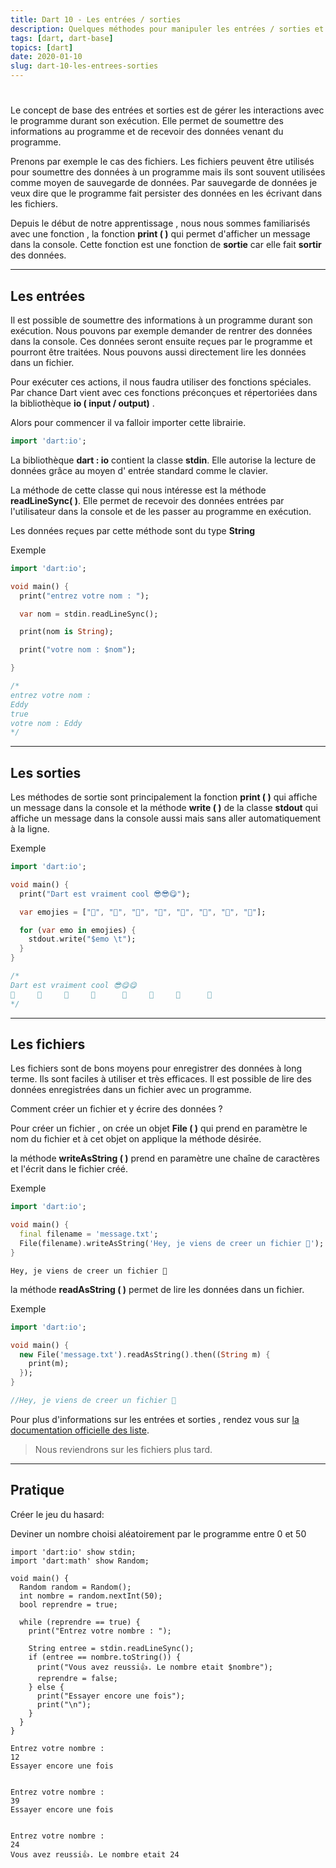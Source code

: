 ```yaml
---
title: Dart 10 - Les entrées / sorties
description: Quelques méthodes pour manipuler les entrées / sorties et les fichiers.
tags: [dart, dart-base]
topics: [dart]
date: 2020-01-10
slug: dart-10-les-entrees-sorties
---
```


#

Le concept de base des entrées et sorties est de gérer les interactions avec le programme durant son exécution. Elle permet de soumettre des informations au programme et de recevoir des données venant du programme.

Prenons par exemple le cas des fichiers. Les fichiers peuvent être utilisés pour soumettre des données à un programme mais ils sont souvent utilisées comme moyen de sauvegarde de données. Par sauvegarde de données je veux dire que le programme fait persister des données en les écrivant dans les fichiers.

Depuis le début de notre apprentissage , nous nous sommes familiarisés avec une fonction , la fonction **print ( )** qui permet d'afficher un message dans la console. Cette fonction est une fonction de **sortie** car elle fait **sortir** des données.

---

## Les entrées

Il est possible de soumettre des informations à un programme durant son exécution. Nous pouvons par exemple demander de rentrer des données dans la console. Ces données seront ensuite reçues par le programme et pourront être traitées. Nous pouvons aussi directement lire les données dans un fichier.

Pour exécuter ces actions, il nous faudra utiliser des fonctions spéciales. Par chance Dart vient avec ces fonctions préconçues et répertoriées dans la bibliothèque **io ( input / output)** .

Alors pour commencer il va falloir importer cette librairie.

```dart
import 'dart:io';
```

La bibliothèque **dart : io** contient la classe **stdin**. Elle autorise la lecture de données grâce au moyen d' entrée standard comme le clavier.

La méthode de cette classe qui nous intéresse est la méthode **readLineSync( )**. Elle permet de recevoir des données entrées par l'utilisateur dans la console et de les passer au programme en exécution.

Les données reçues par cette méthode sont du type **String**

Exemple

```dart
import 'dart:io';

void main() {
  print("entrez votre nom : ");

  var nom = stdin.readLineSync();

  print(nom is String);

  print("votre nom : $nom");

}

/*
entrez votre nom :
Eddy
true
votre nom : Eddy
*/
```

---

## Les sorties

Les méthodes de sortie sont principalement la fonction **print ( )** qui affiche un message dans la console et la méthode **write ( )** de la classe **stdout** qui affiche un message dans la console aussi mais sans aller automatiquement à la ligne.

Exemple

```dart
import 'dart:io';

void main() {
  print("Dart est vraiment cool 😎😎😋");

  var emojies = ["🌭", "🍟", "🥞", "🥙", "🌮", "🥪", "🥚", "🍕"];

  for (var emo in emojies) {
    stdout.write("$emo \t");
  }
}

/*
Dart est vraiment cool 😎😋😋
🌭     🍟     🥞     🥙      🌮     🥪     🥚      🍕
*/
```

---

## Les fichiers

Les fichiers sont de bons moyens pour enregistrer des données à long terme. Ils sont faciles à utiliser et très efficaces. Il est possible de lire des données enregistrées dans un fichier avec un programme.

Comment créer un fichier et y écrire des données ?

Pour créer un fichier , on crée un objet **File ( )** qui prend en paramètre le nom du fichier et à cet objet on applique la méthode désirée.

la méthode **writeAsString ( )** prend en paramètre une chaîne de caractères et l'écrit dans le fichier créé.

Exemple

```dart
import 'dart:io';

void main() {
  final filename = 'message.txt';
  File(filename).writeAsString('Hey, je viens de creer un fichier 📃');
}

```

```text[message.txt]
Hey, je viens de creer un fichier 📃
```

la méthode **readAsString ( )** permet de lire les données dans un fichier.

Exemple

```dart
import 'dart:io';

void main() {
  new File('message.txt').readAsString().then((String m) {
    print(m);
  });
}

//Hey, je viens de creer un fichier 📃
```

Pour plus d'informations sur les entrées et sorties , rendez vous sur [la documentation officielle des liste](https://api.dartlang.org/stable/2.4.0/dart-io/dart-io-library.html).

> Nous reviendrons sur les fichiers plus tard.

---

## Pratique

Créer le jeu du hasard:

Deviner un nombre choisi aléatoirement par le programme entre 0 et 50

```dart[hasard.dart]
import 'dart:io' show stdin;
import 'dart:math' show Random;

void main() {
  Random random = Random();
  int nombre = random.nextInt(50);
  bool reprendre = true;

  while (reprendre == true) {
    print("Entrez votre nombre : ");

    String entree = stdin.readLineSync();
    if (entree == nombre.toString()) {
      print("Vous avez reussi👍. Le nombre etait $nombre");
      reprendre = false;
    } else {
      print("Essayer encore une fois");
      print("\n");
    }
  }
}
```

```shell[output]
Entrez votre nombre :
12
Essayer encore une fois


Entrez votre nombre :
39
Essayer encore une fois


Entrez votre nombre :
24
Vous avez reussi👍. Le nombre etait 24
```

